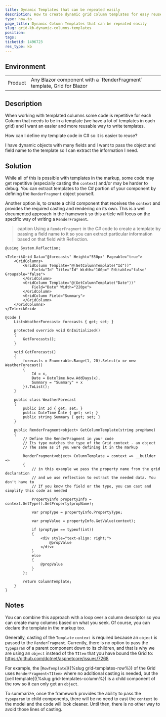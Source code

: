 ```yaml
---
title: Dynamic Templates that can be repeated easily
description: How to create dynamic grid column templates for easy reuse and dynamic logic
type: how-to
page_title: Dynamic Column Templates that can be repeated easily
slug: grid-kb-dynamic-columns-templates
position: 
tags: 
ticketid: 1496723
res_type: kb
---
```


## Environment
<table>
	<tbody>
		<tr>
			<td>Product</td>
			<td>Any Blazor component with a `RenderFragment` template, Grid for Blazor</td>
		</tr>
	</tbody>
</table>


## Description

When working with templated columns some code is repetitive for each Column that needs to be in a template (we have a lot of templates in each grid) and I want an easier and more reusable way to write templates.

How can I define my template code in C# so it is easier to reuse?

I have dynamic objects with many fields and I want to pass the object and field name to the template so I can extract the information I need.

## Solution

While all of this is possible with templates in the markup, some code may get repetitive (especially casting the `context`) and/or may be harder to debug. You can extract templates to the C# portion of your component by defining the `RenderFragment` object yourself.

Another option is, to create a child component that receives the `context` and provides the required casting and rendering on its own. This is a well documented approach in the framework so this article will focus on the specific way of writing a `RenderFragment`.

>caption Using a `RenderFragment` in the C# code to create a template by passing a field name to it so you can extract particular information based on that field with Reflection.

````CSHTML
@using System.Reflection;

<TelerikGrid Data="@forecasts" Height="550px" Pageable="true">
    <GridColumns>
        <GridColumn Template="@(GetColumnTemplate("Id"))"
            Field="Id" Title="Id" Width="100px" Editable="false" Groupable="false">
        </GridColumn>
        <GridColumn Template="@(GetColumnTemplate("Date"))"
            Field="Date" Width="220px">
        </GridColumn>
        <GridColumn Field="Summary">
        </GridColumn>
    </GridColumns>
</TelerikGrid>

@code {
    List<WeatherForecast> forecasts { get; set; }

    protected override void OnInitialized()
    {
        GetForecasts();
    }

    void GetForecasts()
    {
        forecasts = Enumerable.Range(1, 20).Select(x => new WeatherForecast()
        {
            Id = x,
            Date = DateTime.Now.AddDays(x),
            Summary = "Summary" + x
        }).ToList();
    }

    public class WeatherForecast
    {
        public int Id { get; set; }
        public DateTime Date { get; set; }
        public string Summary { get; set; }
    }

    public RenderFragment<object> GetColumnTemplate(string propName)
    {
        // Define the RenderFragment in your code
        // Its type matches the type of the Grid context - an object
        // The same as if you were defining it in the markup
        
        RenderFragment<object> ColumnTemplate = context => __builder =>
        {
            // in this example we pass the property name from the grid declaration
            // and we use reflection to extract the needed data. You don't have to
            // If you know the field or the type, you can cast and simplify this code as needed
            
            PropertyInfo propertyInfo = context.GetType().GetProperty(propName);

            var propType = propertyInfo.PropertyType;

            var propValue = propertyInfo.GetValue(context);

            if (propType == typeof(int))
            {
                <div style="text-align: right;">
                    @propValue
                </div>
            }
            else
            {
                @propValue
            }
        };

        return ColumnTemplate;
    }
}
````


## Notes

You can combine this approach with a loop over a column descriptor so you can create many columns based on what you seek. Of course, you can declare the template in the markup too.

Generally, casting of the `Template` `context` is required because an `object` is passed to the `RenderFragment`. Currently, there is no option to pass the `typeparam` of a parent component down to its children, and that is why we are using an `object` instead of the `TItem` that you have bound the Grid to: <a href="https://github.com/dotnet/aspnetcore/issues/7268" target="_blank">https://github.com/dotnet/aspnetcore/issues/7268</a>

For example, the [`RowTemplate`]({%slug grid-templates-row%}) of the Grid uses `RenderFragment<TItem>` where no additional casting is needed, but the [cell template]({%slug grid-templates-column%}) is a child component of the row so it can only get an `object`.

To summarize, once the framework provides the ability to pass the `typeparam` to child components, there will be no need to cast the `context` to the model and the code will look cleaner. Until then, there is no other way to avoid those lines of casting.
